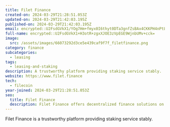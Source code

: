 ```yaml
---
title: Filet Finance
created-on: 2024-03-29T21:28:51.053Z
updated-on: 2024-03-29T21:42:03.195Z
published-on: 2024-03-29T21:42:03.195Z
email: encrypted::U2FsdGVkX1/YOg7Hm+fmyx0I6thyt0DTa3gnfZsBAx4CKKPH4nPtLx5L4dZWgzsN
full-name: encrypted::U2FsdGVkX1+H3otR+zgxXJOE3zVpEGE9WjnbUMv+cck=
image:
  src: /assets/images/66073292d3ce5e439caf9f7f_filetfinance.png
category: finance
subcategories:
  - leasing
tags:
  - leasing-and-staking
description: A trustworthy platform providing staking service stably.
website: https://www.filet.finance
tech:
  - filecoin
year-joined: 2024-03-29T21:28:51.053Z
seo:
  title: Filet Finance
  description: Filet Finance offers decentralized finance solutions on the Filecoin network.
---
```


Filet Finance is a trustworthy platform providing staking service stably.
